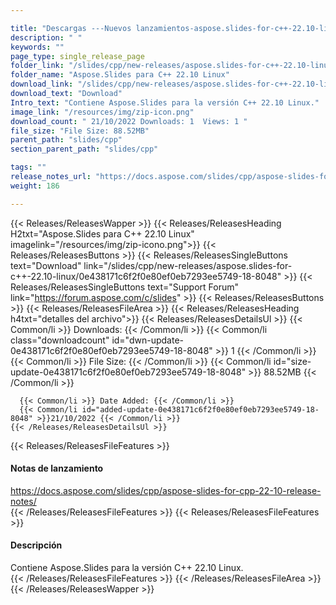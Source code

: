 ```yaml
---

title: "Descargas ---Nuevos lanzamientos-aspose.slides-for-c++-22.10-linux"
description: " "
keywords: ""
page_type: single_release_page
folder_link: "/slides/cpp/new-releases/aspose.slides-for-c++-22.10-linux/"
folder_name: "Aspose.Slides para C++ 22.10 Linux"
download_link: "/slides/cpp/new-releases/aspose.slides-for-c++-22.10-linux/0e438171c6f2f0e80ef0eb7293ee5749-18-8048"
download_text: "Download"
Intro_text: "Contiene Aspose.Slides para la versión C++ 22.10 Linux."
image_link: "/resources/img/zip-icon.png"
download_count: " 21/10/2022 Downloads: 1  Views: 1 "
file_size: "File Size: 88.52MB"
parent_path: "slides/cpp"
section_parent_path: "slides/cpp"

tags: ""
release_notes_url: "https://docs.aspose.com/slides/cpp/aspose-slides-for-cpp-22-10-release-notes/"
weight: 186

---
```


{{< Releases/ReleasesWapper >}}
  {{< Releases/ReleasesHeading H2txt="Aspose.Slides para C++ 22.10 Linux" imagelink="/resources/img/zip-icono.png">}}
  {{< Releases/ReleasesButtons >}}
    {{< Releases/ReleasesSingleButtons text="Download" link="/slides/cpp/new-releases/aspose.slides-for-c++-22.10-linux/0e438171c6f2f0e80ef0eb7293ee5749-18-8048" >}}
    {{< Releases/ReleasesSingleButtons text="Support Forum" link="https://forum.aspose.com/c/slides" >}}
  {{< Releases/ReleasesButtons >}}
  {{< Releases/ReleasesFileArea >}}
    {{< Releases/ReleasesHeading h4txt="detalles del archivo">}}
    {{< Releases/ReleasesDetailsUl >}}
      {{< Common/li >}} Downloads: {{< /Common/li >}}
      {{< Common/li class="downloadcount" id="dwn-update-0e438171c6f2f0e80ef0eb7293ee5749-18-8048" >}} 1 {{< /Common/li >}}
      {{< Common/li >}} File Size: {{< /Common/li >}}
      {{< Common/li id="size-update-0e438171c6f2f0e80ef0eb7293ee5749-18-8048" >}} 88.52MB {{< /Common/li >}}

      {{< Common/li >}} Date Added: {{< /Common/li >}}
      {{< Common/li id="added-update-0e438171c6f2f0e80ef0eb7293ee5749-18-8048" >}}21/10/2022 {{< /Common/li >}}
    {{< /Releases/ReleasesDetailsUl >}}

  {{< Releases/ReleasesFileFeatures >}}
      <h4>Notas de lanzamiento</h4><div> <a href='https://docs.aspose.com/slides/cpp/aspose-slides-for-cpp-22-10-release-notes/'>https://docs.aspose.com/slides/cpp/aspose-slides-for-cpp-22-10-release-notes/</a></div>
  {{< /Releases/ReleasesFileFeatures >}}
  {{< Releases/ReleasesFileFeatures >}}
      <h4>Descripción</h4><div class="HTMLDescription"> Contiene Aspose.Slides para la versión C++ 22.10 Linux.</div>
  {{< /Releases/ReleasesFileFeatures >}}
 {{< /Releases/ReleasesFileArea >}}
{{< /Releases/ReleasesWapper >}}



